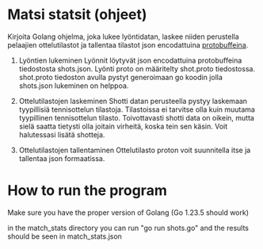 # Matsi statsit (ohjeet)

Kirjoita Golang ohjelma, joka lukee lyöntidatan, laskee niiden perustella pelaajien ottelutilastot ja tallentaa tilastot json encodattuina [protobuffeina](https://protobuf.dev/).


1. Lyöntien lukeminen
Lyönnit löytyvät json encodattuina protobuffeina tiedostosta shots.json. Lyönti proto on määritelty shot.proto tiedostossa. shot.proto tiedoston avulla pystyt generoimaan go koodin jolla shots.json lukeminen on helppoa.

2. Ottelutilastojen laskeminen
Shotti datan perusteella pystyy laskemaan tyypillisiä tennisottelun tilastoja. Tilastoissa ei tarvitse olla kuin muutama tyypillinen tennisottelun tilasto. Toivottavasti shotti data on oikein, mutta sielä saatta tietysti olla joitain virheitä, koska tein sen käsin. Voit halutessasi lisätä shotteja.

3. Ottelutilastojen tallentaminen
Ottelutilasto proton voit suunnitella itse ja tallentaa json formaatissa. 

# How to run the program

Make sure you have the proper version of Golang (Go 1.23.5 should work)

in the match_stats directory you can run "go run shots.go" and the results should be seen in match_stats.json
